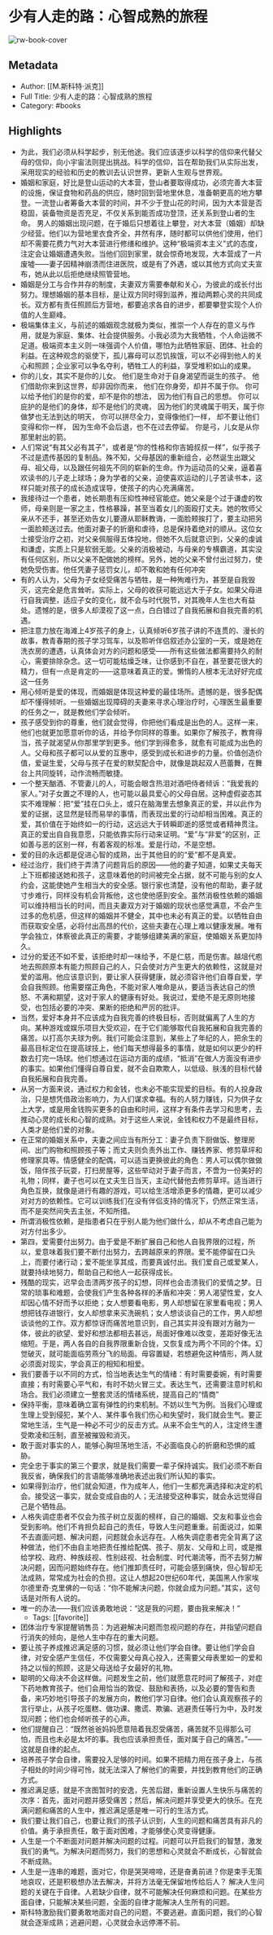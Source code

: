 # 少有人走的路：心智成熟的旅程

![rw-book-cover](https://wfqqreader-1252317822.image.myqcloud.com/cover/862/33800862/s_33800862.jpg)

## Metadata
- Author: [[M.斯科特·派克]]
- Full Title: 少有人走的路：心智成熟的旅程
- Category: #books

## Highlights
- 为此，我们必须从科学起步，别无他途。我们应该逐步以科学的信仰来代替父母的信仰，向小宇宙法则提出挑战。科学的信仰，旨在帮助我们从实际出发，采用现实的经验和历史的教训去认识世界，更新人生观与世界观。
- 婚姻和家庭，好比是登山运动的大本营，登山者要取得成功，必须完善大本营的设施，保证食物和药品的供应，随时回到营地里休息，准备朝更高的地方攀登。一流登山者筹备大本营的时间，并不少于登山花的时间，因为大本营是否稳固，装备物资是否充足，不仅关系到能否成功登顶，还关系到登山者的生命。
  男人的婚姻出现问题，在于婚后只想着往上攀登，对大本营（婚姻）却缺少经营。他们以为营地里衣食齐全，井然有序，随时都可以供他们使用，他们却不需要花费力气对大本营进行修缮和维护。这种“极端资本主义”式的态度，注定会让婚姻遭遇失败。当他们回到家里，就会惊奇地发现，大本营成了一片废墟——妻子因精神崩溃而住进医院，或是有了外遇，或以其他方式向丈夫宣布，她从此以后拒绝继续照管营地。
- 婚姻是分工与合作并存的制度，夫妻双方需要奉献和关心，为彼此的成长付出努力。理想婚姻的基本目标，是让双方同时得到滋养，推动两颗心灵的共同成长。双方都有责任照顾后方营地，都要追求各自的进步，都要攀登实现个人价值的人生巅峰。
- 极端集体主义，与前述的婚姻观念就极为类似，推崇一个人存在的意义与作用，就是为家庭、集体、社会提供服务。小我必须为大我牺牲，个人命运微不足道。极端资本主义则一味强调个人价值，哪怕为此牺牲家庭、团体、社会的利益。在这种观念的驱使下，孤儿寡母可以忍饥挨饿，可以不必得到他人的关心和照顾；企业家可以争名夺利，牺牲工人的利益，享受堆积如山的成果。
- 你的儿女，其实不是你的儿女。
  他们是生命对于自身渴望而诞生的孩子。
  他们借助你来到这世界，却非因你而来，
  他们在你身旁，却并不属于你。
  你可以给予他们的是你的爱，却不是你的想法，
  因为他们有自己的思想。
  你可以庇护的是他们的身体，却不是他们的灵魂，
  因为他们的灵魂属于明天，属于你做梦也无法到达的明天，
  你可以拼尽全力，变得像他们一样，
  却不要让他们变得和你一样，
  因为生命不会后退，也不在过去停留。
  你是弓，儿女是从你那里射出的箭。
- 人们常说“有其父必有其子”，或者是“你的性格和你吉姆叔叔一样”，似乎孩子不过是遗传基因的复制品。殊不知，父母基因的重新组合，必然诞生出跟父母、祖父母，以及跟任何祖先不同的崭新的生命。作为运动员的父亲，逼着喜欢读书的儿子走上球场；身为学者的父亲，迫使喜欢运动的儿子苦读书本，这样只能对孩子的成长造成误导，使孩子的内心充满痛苦。
- 我接待过一个患者，她长期患有压抑性神经官能症。她父亲是个过于谦虚的牧师，母亲则是一家之主，性格暴躁，甚至当着女儿的面殴打丈夫。她的牧师父亲从不还手，甚至还劝告女儿要遵从耶稣教诲，一面脸颊挨打了，要主动把另一面脸颊送过去。他面对妻子的折磨和虐待，总是保持着绝对的顺从。这位女士接受治疗之初，对父亲佩服得五体投地，但她不久后就意识到，父亲的虔诚和谦虚，实质上只是软弱无能。父亲的消极被动，与母亲的专横霸道，其实没有任何区别，所以父亲不配做她的榜样。另外，她的父亲不曾付出过努力，使她免受伤害。他任凭妻子惩罚女儿，却不敢和她有任何冲突
- 有的人认为，父母为子女经受痛苦与牺牲，是一种殉难行为，甚至是自我毁灭，这完全是危言耸听。实际上，父母的收获可能远远大于子女。如果父母进行自我调整，适应子女的变化，就不会与时代脱节，对其晚年人生也大有益处。遗憾的是，很多人却漠视了这一点，白白错过了自我拓展和自我完善的机遇。
- 把注意力放在海滩上4岁孩子的身上，认真倾听6岁孩子讲的不连贯的、漫长的故事，教青春期的孩子学习驾车，以及聆听伴侣叙述办公室的一天，或是她在洗衣房的遭遇，认真体会对方的问题和感受——所有这些做法都需要持久的耐心，需要排除杂念。这一切可能枯燥乏味，让你感到不自在，甚至要花很大的精力，但有一点是肯定的——这意味着真正的爱。懒惰的人根本无法好好完成这一任务
- 用心倾听是爱的体现，而婚姻是体现这种爱的最佳场所。遗憾的是，很多配偶却不懂得倾听。一些婚姻出现障碍的夫妻来寻求心理治疗时，心理医生最重要的任务之一，就是教他们学会倾听。
- 孩子感受到你的尊重，他们就会觉得，你把他们看成是出色的人。这样一来，他们也就更加愿意听你的话，并给予你同样的尊重。如果你了解孩子，教育得当，孩子就渴望从你那里学到更多。他们学到得愈多，就愈有可能成为出色的人。父母和孩子都可以从爱的互惠中，感受到成长和进步的力量。价值创造价值，爱诞生爱，父母与孩子在爱的默契配合中，就像是跳起双人芭蕾舞，在舞台上共同旋转，动作流畅而敏捷。
- 一个整天酗酒、不管妻儿的人，可能会眼含热泪对酒吧侍者倾诉：“我爱我的家人。”对子女置之不理的人，也可能以最具爱心的父母自居。这种虚假姿态其实不难理解：把“爱”挂在口头上，或只在脑海里去想象真正的爱，并以此作为爱的证据，这显然是轻而易举的事情，而表现出爱的行动却相当困难。真正的爱，其价值在于始终如一的行动，这远远大于转瞬即逝的感觉或者精神贯注。真正的爱出自自我意愿，只能依靠实际行动来证明。“爱”与“非爱”的区别，正如善与恶的区别一样，有着客观的标准。爱是行动，不是空想。
- 爱的目的永远都是促进心智的成熟，出于其他目的的“爱”都不是真爱。
- 经过治疗，我们终于弄清了问题背后的原因——他的妻子知道，如果丈夫每天上下班都接送她和孩子，这意味着他的时间被完全占据，就不可能与别的女人约会，这能使她产生相当大的安全感。银行家也清楚，没有他的帮助，妻子就寸步难行，同样没有机会背叛他，这也使他感到安全。虽然消极性依赖的婚姻可以维持相当长的时间，而且夫妻双方对于婚姻的现状也感觉满意，不会产生过多的危机感，但这样的婚姻并不健全，其中也未必有真正的爱。以牺牲自由而获取安全感，必将付出高昂的代价，这些夫妻在心理上难以健康发展。唯有学会独立，体察彼此真正的需要，才能够组建美满的家庭，使婚姻关系更加持久。
- 过分的爱还不如不爱，该拒绝时却一味给予，不是仁慈，而是伤害。越俎代庖地去照顾原本有能力照顾自己的人，只会使对方产生更大的依赖性，这就是对爱的滥用。他应该意识到，要让家人获得健康，就必须容许他们自尊自爱，学会自我照顾。他需要摆正角色，不能对家人唯命是从，要适当表达自己的愤怒、不满和期望，这对于家人的健康有好处。我说过，爱绝不是无原则地接受，也包括必要的冲突、果断的拒绝和严厉的批评。
- 当然，爱好本身并不应该成为自我完善的终极目标，否则就偏离了人生的方向。某种游戏或娱乐项目大受欢迎，在于它们能够取代自我拓展和自我完善的痛苦。以打高尔夫球为例。我们可能会注意到，某些上了年纪的人，把余生的最高目标定位在提高球技上，他们每天想得最多的事情，就是如何以更少的杆数去打完一场球。他们想通过在运动方面的成绩，“抵消”在做人方面没有进步的事实。如果他们懂得自尊自爱，就不会自欺欺人，以低级、肤浅的目标代替自我拓展和自我完善。
- 从另一方面来说，通过权力和金钱，也未必不能实现爱的目标。有的人投身政治，只是想凭借政治影响力，为人们谋求幸福。有的人努力赚钱，只为供子女上大学，或是用金钱购买更多的自由和时间，这样才有条件去学习和思考，去推动心灵的成长和心智的成熟。对于这些人来说，金钱和权力不是最终目标，人类才是他们爱的对象。
- 在正常的婚姻关系中，夫妻之间应当有所分工：妻子负责下厨做饭、整理房间、出门购物和照顾孩子等；而丈夫则负责外出工作、赚钱养家、修剪草坪和修理家具等。情感健全的配偶，可以适当更换彼此的角色：男人可以偶尔做做饭，陪伴孩子玩耍，打扫房屋等，这些举动对于妻子而言，不啻为一份美好的礼物；同样，妻子也可以在丈夫生日当天，主动代替他去修剪草坪。适当进行角色互换，就像是进行有趣的游戏，可以给生活增添更多的情趣，更可以减少对对方的依赖性。它可以训练我们在没有伴侣支持的情况下，仍然正常生活，而不是突然间失去主张，不知所措。
- 所谓消极性依赖，是指患者只在乎别人能为他们做什么，却从不考虑自己能为对方付出多少。
- 第四，爱需要付出努力。由于爱是不断扩展自己和他人自我界限的过程，所以，爱意味着我们要不断付出努力，去跨越原来的界限。爱不能停留在口头上，而要付诸行动；爱不能坐享其成，而要真诚付出。我们爱自己或爱某人，就要持续地努力，帮助自己和他人一起获得成长。
- 残酷的现实，迟早会击溃两岁孩子的幻想，同样也会击溃我们的爱情之梦。日常的琐事和难题，会使我们产生各种各样的矛盾和冲突：男人渴望性爱，女人却因心情不好而予以拒绝；女人想要看电影，男人却想留在家里看电视；男人想把钱存进银行，女人却想拿来买洗碗机；女人想谈谈自己的工作，男人却想谈谈他的工作。双方都惊讶而痛苦地意识到，自己其实并没有跟对方融为一体，彼此的欲望、爱好和想法都相去甚远，局面好像难以改变，差距好像无法缩短。于是，两人各自的自我界限重新合拢，又恢复成为两个不同的个体。幻觉破灭，就可能面临劳燕分飞的局面。毋容置疑，若想避免这种情形，两人就必须面对现实，学会真正的相知和相爱。
- 我们要善于以不同的方式，恰当地表达生气的情绪：有时需要委婉，有时需要直接；有时需要心平气和，有时不妨火冒三丈。表达生气，还需要注意时机和场合。我们必须建立一整套灵活的情绪系统，提高自己的“情商”
- 保持平衡，意味着确立富有弹性的约束机制。不妨以生气为例。当我们心理或生理上受到侵犯，某个人、某件事令我们伤心和失望时，我们就会生气。要正常地生活，生气是一种必不可少的反击方式。从来不会生气的人，注定终生遭受欺凌和压制，直至被摧毁和消灭。
- 敢于面对事实的人，能够心胸坦荡地生活，不必面临良心的折磨和恐惧的威胁。
- 完全忠于事实的第三个要求，就是我们需要一辈子保持诚实。我们必须不断自我反省，确保我们的言语能够准确地表述出我们所认知的事实。
- 如果得到治疗，他们就会知道，作为成年人，他们一生都充满选择和决定的机会。接受这一事实，就会变成自由的人；无法接受这种事实，就会永远觉得自己是个牺牲品。
- 人格失调症患者不仅会为孩子树立反面的榜样，自己的婚姻、交友和事业也会受到影响。他们不肯担负起自己的责任，导致人生问题重重。前面说过，如果不去直面问题、解决问题，问题就会永远存在。人格失调症患者完全背离了这种做法，他们不由自主地把责任推给配偶、孩子、朋友、父母和上司，或是推给学校、政府、种族歧视、性别歧视、社会制度、时代潮流等，而不去努力解决问题，因而问题始终存在。他们推卸责任时，可能会感到痛快，但心智却无法成熟，常常成为社会的负担。这让人想起20世纪60年代，美国黑人作家埃尔德里奇·克里佛的一句话：“你不能解决问题，你就会成为问题。”其实，这句话是对所有人说的。
- 唯一的办法——我们应该勇敢地说：“这是我的问题，要由我来解决！”
    - Tags: [[favorite]] 
- 团体治疗专家提醒销售员：为逃避解决问题而忽视问题的存在，并指望问题自行消失的倾向，是他人生中存在的重大问题。
- 要让孩子养成推迟满足感的习惯，就必须让他们学会自律。要让他们学会自律，对安全感产生信任，不仅需要父母真心投入，还需要父母表里如一的爱和持之以恒的照顾，这是父母送给子女最好的礼物。
- 聪明的父母决不会这样做。问题发生之前，他们就愿意花时间了解孩子，对症下药地教育孩子。他们会用恰当的敦促、鼓励和表扬，以及必要的警告和责备，来巧妙地引导孩子的发展方向，教他们学习自律。他们会认真观察孩子的言行举止，从孩子吃蛋糕、做功课、撒谎、欺骗、逃避责任等行为中，及时发现问题；他们也会倾听孩子的心声。
- 他们提醒自己：“既然爸爸妈妈愿意陪着我忍受痛苦，痛苦就不见得那么可怕，而且也未必是太坏的事。我也应该承担责任，面对属于自己的痛苦。”——这就是自律的起点。
- 培养孩子学会自律，需要投入足够的时间。如果不把精力用在孩子身上，与孩子相处的时间少得可怜，就无法深入了解他们的需要，并找到教育他们的正确方式。
- 推迟满足感，就是不贪图暂时的安逸，先苦后甜，重新设置人生快乐与痛苦的次序：首先，面对问题并感受痛苦；然后，解决问题并享受更大的快乐。在充满问题和痛苦的人生中，推迟满足感是唯一可行的生活方式。
- 我们要让我们自己，也要让我们的孩子认识到，人生的问题和痛苦具有非凡的价值。勇于承担责任，敢于面对困难，才能够使心灵变得健康。
- 人生是一个不断面对问题并解决问题的过程。问题可以开启我们的智慧，激发我们的勇气。为解决问题而努力，我们的思想和心灵就会不断成长，心智就会不断成熟。
- 人生是一连串的难题，面对它，你是哭哭啼啼，还是奋勇前进？你是束手无策地哀叹，还是积极想办法去解决，并将方法毫无保留地传给后人？
  解决人生问题的关键在于自律。人若缺少自律，就不可能解决任何麻烦和问题。在某些方面自律，只能解决某些问题，全面的自律才能解决人生所有的问题。
- 斯科特激励我们要勇敢地面对自己的问题，不要逃避。直面问题，我们的心智就会逐渐成熟；逃避问题，心灵就会永远停滞不前。
